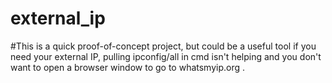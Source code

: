 # external_ip

#This is a quick proof-of-concept project, but could be a useful tool if you need your external IP, pulling ipconfig/all in cmd isn't helping and you don't want to open a browser window to go to whatsmyip.org .
